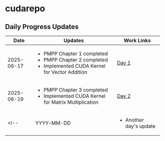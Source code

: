 # cudarepo

## Daily Progress Updates

| Date       | Updates| Work Links|
|------------|------------------------------------------------------------------------------------------|-------------------------------------|
| 2025-06-17 | <ul><li>PMPP Chapter 1 completed</li><li>PMPP Chapter 2 completed</li><li>Implemented CUDA Kernel for Vector Addition</li></ul>| [Day 1](Day1/) |
| 2025-06-19 | <ul><li>PMPP Chapter 3 completed</li><li>Implemented CUDA Kernel for Matrix Multiplication</li></ul>| [Day 2](Day2/) |
<!-- | YYYY-MM-DD | <ul><li>Another day's update</li></ul>| [Another Subfolder](another-subfolder/) | -->

<!--
How to use:
- Replace YYYY-MM-DD with the actual date.
- Add as many <li>...</li> bullet points as needed for each day's updates.
- Add one or more links in the "Work Links" column, separated by <br> if needed.
- Copy and add new rows for each new day.
-->
